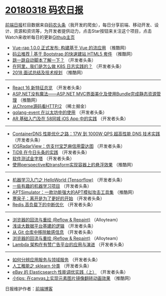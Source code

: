 # [20180318 码农日报](http://hao.caibaojian.com/date/2018/03/18)

[前端日报](http://caibaojian.com/c/news)栏目数据来自[码农头条](http://hao.caibaojian.com/)（我开发的爬虫），每日分享前端、移动开发、设计、资源和资讯等，为开发者提供动力，点击Star按钮来关注这个项目，点击Watch来收听每日的更新[Github主页](https://github.com/kujian/frontendDaily)
* [Vue-rap 1.0.0 正式发布: 构建基于 Vue 的流应用](http://hao.caibaojian.com/67579.html) （推酷网）
* [码云推荐 | 基于 Bootstrap 的快速建站 HTML5 套件](http://hao.caibaojian.com/67580.html) （推酷网）
* [跳一跳自动脚本了解一下？](http://hao.caibaojian.com/67549.html) （开发者头条）
* [在阿里，我们是怎么做 K8S 日志实践的？](http://hao.caibaojian.com/67545.html) （开发者头条）
* [2018 面试总结及技术规划](http://hao.caibaojian.com/67575.html) （推酷网）

***
* [React 16 新特征总览](http://hao.caibaojian.com/67548.html) （开发者头条）
* [ASP.NET没有魔法——ASP.NET MVC界面美化及使用Bundle完成静态资源管理](http://hao.caibaojian.com/67578.html) （推酷网）
* [从Chrome源码看HTTP/2](http://hao.caibaojian.com/67534.html) （稀土掘金）
* [golang-event 在以太坊中的使用](http://hao.caibaojian.com/67550.html) （开发者头条）
* [AR 基础入门及在 58同城 iOS App 中的实践](http://hao.caibaojian.com/67551.html) （开发者头条）

***
* [ContainerDNS 性能优化之路：17W 到 1000W QPS 超高性能 DNS 技术实践](http://hao.caibaojian.com/67552.html) （开发者头条）
* [IOSRadarView：仿支付宝芝麻信用雷达图](http://hao.caibaojian.com/67553.html) （开发者头条）
* [TiDB 在今日头条的实践](http://hao.caibaojian.com/67537.html) （开发者头条）
* [软件测试金字塔](http://hao.caibaojian.com/67546.html) （开发者头条）
* [使用perspective和transform实现容器上的悬浮效果](http://hao.caibaojian.com/67576.html) （推酷网）

***
* [机器学习入门之 HelloWorld (Tensorflow)](http://hao.caibaojian.com/67538.html) （开发者头条）
* [一些有趣的机器学习项目](http://hao.caibaojian.com/67547.html) （开发者头条）
* [APTSimulator：一款功能强大的APT模拟攻击工具集](http://hao.caibaojian.com/67577.html) （推酷网）
* [寒泉子：离开是为了更好的开始](http://hao.caibaojian.com/67536.html) （开发者头条）
* [Redis 高负载下的中断优化](http://hao.caibaojian.com/67539.html) （开发者头条）

***
* [浏览器的回流与重绘 (Reflow &amp; Repaint)](http://hao.caibaojian.com/67582.html) （Alloyteam）
* [浅谈大数据平台基建的逻辑](http://hao.caibaojian.com/67540.html) （开发者头条）
* [从 Git 仓库中移除敏感信息](http://hao.caibaojian.com/67541.html) （开发者头条）
* [浏览器的回流与重绘 (Reflow &amp; Repaint)](http://hao.caibaojian.com/67590.html) （Alloyteam）
* [Lambda 架构在有赞广告平台的应用与演进](http://hao.caibaojian.com/67542.html) （开发者头条）

***
* [如何分辨应用服务与领域服务](http://hao.caibaojian.com/67543.html) （开发者头条）
* [人工稚能之 sklearn 分类](http://hao.caibaojian.com/67554.html) （开发者头条）
* [eBay 的 Elasticsearch 性能调优实践（上）](http://hao.caibaojian.com/67544.html) （开发者头条）
* [小tips: 在canvas上实现元素图片镜像翻转动画效果](http://hao.caibaojian.com/67574.html) （推酷网）

日报维护作者：[前端博客](http://caibaojian.com/) 